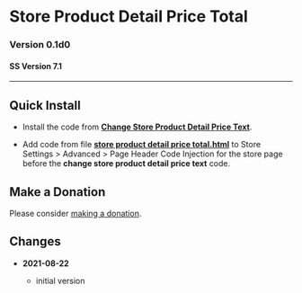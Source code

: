 # Store Product Detail Price Total

### Version 0.1d0

#### SS Version 7.1

---

## Quick Install

* Install the code from
  **[Change Store Product Detail Price Text](https://github.com/tomsWebConsulting/twcsl/tree/main/Change%20Store%20Product%20Detail%20Price%20Text#change-store-product-detail-price-text)**.
  
* Add code from file
  **[store product detail price total.html](store%20product%20detail%20price%20total.html#L1)**
  to Store Settings > Advanced > Page Header Code Injection for the store page
  before the **change store product detail price text** code.
  
## Make a Donation

Please consider [making a donation](https://github.com/tomsWebConsulting/twcsl#make-a-donation).

## Changes

<!-- * **2021-08-15**
  
  * added kill upon user action
  * bumped version to 0.2d0
  -->
* **2021-08-22**
  
  * initial version
